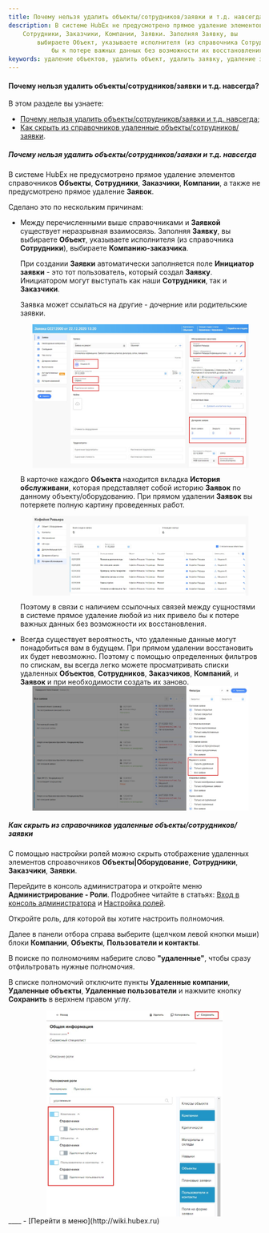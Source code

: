 ```yaml
---
title: Почему нельзя удалить объекты/сотрудников/заявки и т.д. навсегда?
description: В системе HubEx не предусмотрено прямое удаление элементов справочников Объекты,
    Сотрудники, Заказчики, Компании, Заявки. Заполняя Заявку, вы
        выбираете Объект, указываете исполнителя (из справочника Сотрудники), выбираете Компанию-заказчика. Поэтому в связи с наличием ссылочных связей между сущностями в системе прямое удаление любой из них привело
            бы к потере важных данных без возможности их восстановления.
keywords: удаление объектов, удалить объект, удалить заявку, удаление заявки, не удаляется заявка, удалить сотрудника, удалить заказчика, hubex, хабекс, хубекс, хабикс
---
```


#### Почему нельзя удалить объекты/сотрудников/заявки и т.д. навсегда?
В этом разделе вы узнаете:
<html>
<meta charset="utf-8">
<ul>
    <li><a href="#deletedobjects">Почему нельзя удалить объекты/сотрудников/заявки и т.д. навсегда</a>;</li>
    <li><a href="#hidedeletedtickets">Как скрыть из справочников удаленные объекты/сотрудников/заявки</a>.</li>

</ul>
</html>

<body>
<h5 id="deletedobjects">Почему нельзя удалить объекты/сотрудников/заявки и т.д. навсегда</h5>
<p>В системе HubEx не предусмотрено прямое удаление элементов справочников <strong>Объекты</strong>,
    <strong>Сотрудники</strong>, <strong>Заказчики</strong>, <strong>Компании</strong>, а
    также не предусмотрено прямое удаление <strong>Заявок</strong>.</p>
<p>Сделано это по нескольким причинам:</p>
<ul>
    <li>Между перечисленными выше справочниками и <strong>Заявкой</strong> существует неразрывная взаимосвязь.
        Заполняя <strong>Заявку</strong>, вы
        выбираете <strong>Объект</strong>, указываете исполнителя (из справочника <strong>Сотрудники</strong>),
        выбираете <strong>Компанию-заказчика</strong>.
        <p>При создании
            <strong>Заявки</strong> автоматически заполняется поле <strong>Инициатор заявки</strong> - это тот
            пользователь, который создал <strong>Заявку</strong>.
            Инициатором могут выступать как наши <strong>Сотрудники</strong>, так и
            <strong>Заказчики</strong>.</p>
        <p>Заявка может ссылаться на другие - дочерние или родительские заявки.</p>
        <div>
            <img style="margin: 0 auto; display: block; max-width: 90%;"
                 src="/attachments/images/FAQ/USER/DeletedObjects/Ticket.jpg"/>
        </div>
        <p>В карточке каждого <strong>Объекта</strong> находится вкладка <strong>История обслуживани</strong>, которая
            представляет собой историю <strong>Заявок</strong>
            по данному объекту/оборудованию. При прямом удалении <strong>Заявок</strong> вы потеряете полную картину
            проведенных
            работ.</p>
        <div>
            <img style="margin: 0 auto; display: block; max-width: 90%;"
                 src="/attachments/images/FAQ/USER/DeletedObjects/Object.jpg"/>
        </div>
        <p>Поэтому в связи с наличием ссылочных связей между сущностями в системе прямое удаление любой из них привело
            бы к потере важных данных без возможности их восстановления.</p>
    </li>
    <li>Всегда существует вероятность, что удаленные данные могут понадобиться вам в будущем. При прямом удалении
        восстановить их будет невозможно. Поэтому с помощью определенных фильтров по спискам, вы всегда легко можете
        просматривать списки удаленных <strong>Объектов</strong>, <strong>Сотрудников</strong>,
        <strong>Заказчиков</strong>, <strong>Компаний</strong>, и <strong>Заявок</strong> и при необходимости создать их
        заново.
    </li>
    <div>
        <img style="margin: 0 auto; display: block; max-width: 90%;"
             src="/attachments/images/FAQ/USER/DeletedObjects/Filter.jpg"/>
    </div>
</ul>

<h5 id="hidedeletedtickets">Как скрыть из справочников удаленные объекты/сотрудников/заявки</h5>
<p>С помощью настройки ролей можно скрыть отображение удаленных элементов спроавочников <strong>Объекты|Оборудование</strong>,
    <strong>Сотрудники</strong>, <strong>Заказчики</strong>, <strong>Заявки</strong>. </p>
<p>Перейдите в консоль администратора и откройте меню <strong>Администрирование - Роли</strong>. Подробнее читайте в статьях: <a
        href="https://wiki.hubex.ru/docs/FAQ/RU/admin/HowToEnterTheAdmin.html">Вход в консоль администратора</a> и <a
        href="https://wiki.hubex.ru/docs/FAQ/RU/admin/Roles.html">Настройка ролей</a>.</p>
<p>Откройте роль, для которой вы хотите настроить полномочия.</p>
<p>Далее в панели отбора справа выберите (щелчком левой кнопки мыши) блоки <strong>Компании</strong>, <strong>Объекты</strong>, <strong>Пользователи и контакты</strong>.</p>
<p>В поиске по полномочиям наберите слово <strong>"удаленные"</strong>, чтобы сразу отфильтровать нужные полномочия.</p>
<p>В списке полномочий отключите пункты <strong>Удаленные компании</strong>, <strong>Удаленные объекты</strong>, <strong>Удаленные пользователи</strong> и нажмите кнопку <strong>Сохранить</strong> в верхнем правом углу.</p>
<div>
    <img style="margin: 0 auto; display: block; max-width: 70%;"
         src="/attachments/images/FAQ/USER/DeletedObjects/Role.jpg"/>
</div>
</body>
____
- [Перейти в меню](http://wiki.hubex.ru)
